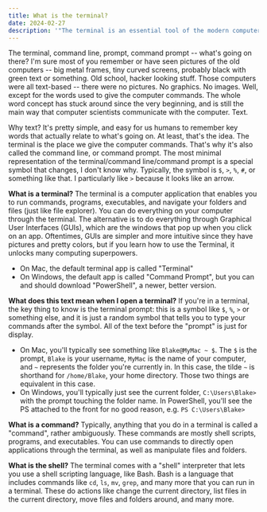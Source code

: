 ```yaml
---
title: What is the terminal?
date: 2024-02-27
description: '"The terminal is an essential tool of the modern computer scientist, up there with the text editor and ChatGPT. Haha, at least the terminal has been around since the dawn of computing."'
---
```



The terminal, command line, prompt, command prompt -- what's going on there? I'm sure most of you remember or have seen pictures of the old computers -- big metal frames, tiny curved screens, probably black with green text or something. Old school, hacker looking stuff. Those computers were all text-based -- there were no pictures. No graphics. No images. Well, except for the words used to give the computer commands. The whole word concept has stuck around since the very beginning, and is still the main way that computer scientists communicate with the computer. Text.

Why text? It's pretty simple, and easy for us humans to remember key words that actually relate to what's going on. At least, that's the idea. The terminal is the place we give the computer commands. That's why it's also called the command line, or command prompt. The most minimal representation of the terminal/command line/command prompt is a special symbol that changes, I don't know why. Typically, the symbol is `$`, `>`, `%`, `#`, or something like that. I particularly like `>` because it looks like an arrow.

**What is a terminal?** The terminal is a computer application that enables you to run commands, programs, executables, and navigate your folders and files (just like file explorer). You can do everything on your computer through the terminal. The alternative is to do everything through Graphical User Interfaces (GUIs), which are the windows that pop up when you click on an app. Oftentimes, GUIs are simpler and more intuitive since they have pictures and pretty colors, but if you learn how to use the Terminal, it unlocks many computing superpowers. 
- On Mac, the default terminal app is called "Terminal"
- On Windows, the default app is called "Command Prompt", but you can and should download "PowerShell", a newer, better version.

**What does this text mean when I open a terminal?** If you're in a terminal, the key thing to know is the terminal prompt: this is a symbol like `$`, `%`, `>` or something else, and it is just a random symbol that tells you to type your commands after the symbol. All of the text before the "prompt" is just for display.
- On Mac, you'll typically see something like `Blake@MyMac ~ $`. The `$` is the prompt, `Blake` is your username, `MyMac` is the name of your computer, and `~` represents the folder you're currently in. In this case, the tilde `~` is shorthand for `/home/Blake`, your home directory. Those two things are equivalent in this case.
- On Windows, you'll typically just see the current folder, `C:\Users\Blake>` with the prompt touching the folder name. In PowerShell, you'll see the PS attached to the front for no good reason, e.g. `PS C:\Users\Blake>`

**What is a command?** Typically, anything that you do in a terminal is called a "command", rather ambiguously. These commands are mostly shell scripts, programs, and executables. You can use commands to directly open applications through the terminal, as well as manipulate files and folders.

**What is the shell?** The terminal comes with a "shell" interpreter that lets you use a shell scripting language, like Bash. Bash is a language that includes commands like `cd`, `ls`, `mv`, `grep`, and many more that you can run in a terminal. These do actions like change the current directory, list files in the current directory, move files and folders around, and many more.
